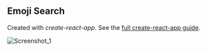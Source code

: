Emoji Search
---

Created with *create-react-app*. See the [full create-react-app guide](https://github.com/facebookincubator/create-react-app/blob/master/packages/react-scripts/template/README.md).



![Screenshot_1](https://github.com/safaanilatasoy/Kodluyoruz-React/assets/61758061/2d830daa-89b4-4edb-9ada-debca9d0e939)
